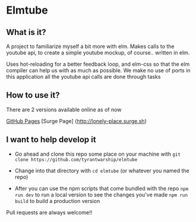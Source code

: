 # Elmtube

## What is it?

A project to familiarize myself a bit more with elm. Makes calls to the youtube api, to create a simple youtube mockup, of course.. written in elm.

Uses hot-reloading for a better feedback loop, and elm-css so that the elm compiler can help us with as much as possible. We make no use of ports in this application all the youtube api calls are done through tasks

## How to use it?

There are 2 versions available online as of now 

[GitHub Pages](https://tyrantwarship.github.io/elmtube/)
[Surge Page] (http://lonely-place.surge.sh)
 
## I want to help develop it

* Go ahead and clone this repo some place on your machine with
  `git clone https://github.com/tyrantwarship/elmtube`
 
* Change into that directory with
  `cd elmtube` (or whatever you named the repo)

* After you can use the npm scripts that come bundled with the repo
  `npm run dev` to run a local version to see the changes you've made
  `npm run build` to build a production version

Pull requests are always welcome!!

